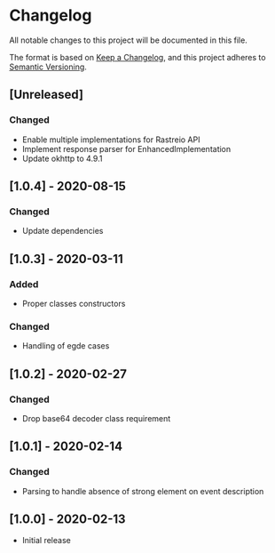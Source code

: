 # Changelog

All notable changes to this project will be documented in this file.

The format is based on [Keep a Changelog](https://keepachangelog.com/en/1.0.0/),
and this project adheres to [Semantic Versioning](https://semver.org/spec/v2.0.0.html).

## [Unreleased]
### Changed

- Enable multiple implementations for Rastreio API
- Implement response parser for EnhancedImplementation
- Update okhttp to 4.9.1

## [1.0.4] - 2020-08-15
### Changed

- Update dependencies

## [1.0.3] - 2020-03-11
### Added

- Proper classes constructors

### Changed

- Handling of egde cases

## [1.0.2] - 2020-02-27
### Changed

- Drop base64 decoder class requirement

## [1.0.1] - 2020-02-14
### Changed

- Parsing to handle absence of strong element on event description

## [1.0.0] - 2020-02-13

- Initial release
